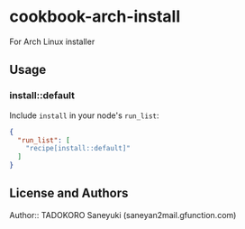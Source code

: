# cookbook-arch-install

For Arch Linux installer

## Usage

### install::default

Include `install` in your node's `run_list`:

```json
{
  "run_list": [
    "recipe[install::default]"
  ]
}
```

## License and Authors

Author:: TADOKORO Saneyuki (saneyan2mail.gfunction.com)
